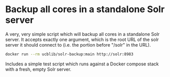 # Backup all cores in a standalone Solr server

A very, very simple script which will backup all cores in a standalone Solr server. It accepts exactly one argument, which is the root URL of the solr server it should connect to (i.e. the portion before "/solr" in the URL).

```sh
docker run --rm ucblib/solr-backup:main http://solr:8983
```

Includes a simple test script which runs against a Docker compose stack with a fresh, empty Solr server.
